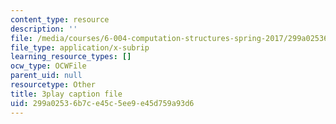 ```yaml
---
content_type: resource
description: ''
file: /media/courses/6-004-computation-structures-spring-2017/299a02536b7ce45c5ee9e45d759a93d6_63QXdU9pliI.srt
file_type: application/x-subrip
learning_resource_types: []
ocw_type: OCWFile
parent_uid: null
resourcetype: Other
title: 3play caption file
uid: 299a0253-6b7c-e45c-5ee9-e45d759a93d6
---
```

